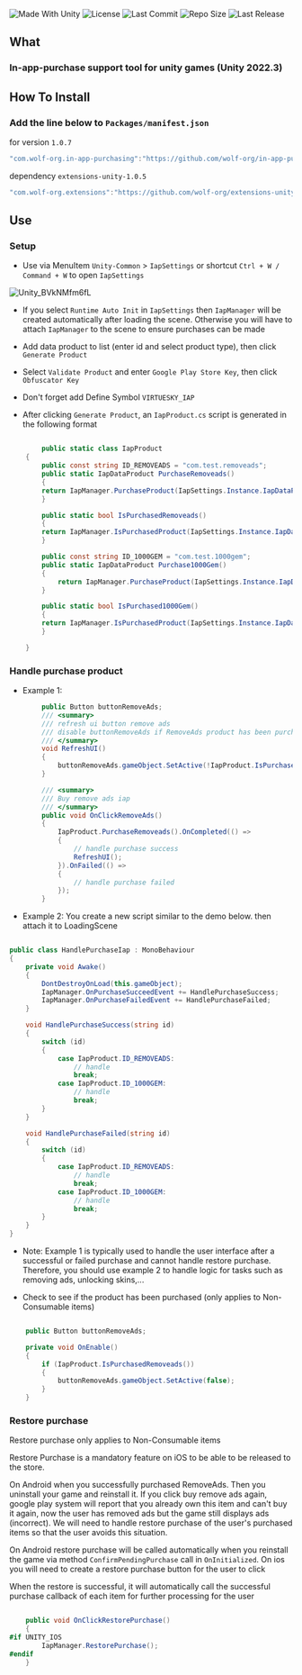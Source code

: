 <p align="left">
  <a>
    <img alt="Made With Unity" src="https://img.shields.io/badge/made%20with-Unity-57b9d3.svg?logo=Unity">
  </a>
  <a>
    <img alt="License" src="https://img.shields.io/github/license/wolf-package/in-app-purchasing-unity?logo=github">
  </a>
  <a>
    <img alt="Last Commit" src="https://img.shields.io/github/last-commit/wolf-package/in-app-purchasing-unity?logo=Mapbox&color=orange">
  </a>
  <a>
    <img alt="Repo Size" src="https://img.shields.io/github/repo-size/wolf-package/in-app-purchasing-unity?logo=VirtualBox">
  </a>
  <a>
    <img alt="Last Release" src="https://img.shields.io/github/v/release/wolf-package/in-app-purchasing-unity?include_prereleases&logo=Dropbox&color=yellow">
  </a>
</p>

## What
### In-app-purchase support tool for unity games (Unity 2022.3)

## How To Install

### Add the line below to `Packages/manifest.json`

for version `1.0.7`
```csharp
"com.wolf-org.in-app-purchasing":"https://github.com/wolf-org/in-app-purchasing-unity.git#1.0.7",
```
dependency `extensions-unity-1.0.5`
```csharp
"com.wolf-org.extensions":"https://github.com/wolf-org/extensions-unity.git#1.0.5",
```

## Use

### Setup
- Use via MenuItem `Unity-Common` > `IapSettings` or shortcut `Ctrl + W / Command + W` to open `IapSettings`

![Unity_BVkNMfm6fL](https://github.com/wolf-package/in-app-purchasing/assets/102142404/798a790c-c988-48c5-8b32-e88dab94a594)


- If you select `Runtime Auto Init` in `IapSettings` then `IapManager` will be created automatically after loading the scene. Otherwise you will have to attach `IapManager` to the scene to ensure purchases can be made
- Add data product to list (enter id and select product type), then click `Generate Product`
- Select `Validate Product` and enter `Google Play Store Key`, then click `Obfuscator Key`
- Don't forget add Define Symbol `VIRTUESKY_IAP`

- After clicking `Generate Product`, an `IapProduct.cs` script is generated in the following format

```csharp

        public static class IapProduct
	{
	    public const string ID_REMOVEADS = "com.test.removeads";
	    public static IapDataProduct PurchaseRemoveads()
	    {
		return IapManager.PurchaseProduct(IapSettings.Instance.IapDataProducts[0]);
	    }

	    public static bool IsPurchasedRemoveads()
	    {
		return IapManager.IsPurchasedProduct(IapSettings.Instance.IapDataProducts[0]);
	    }

	    public const string ID_1000GEM = "com.test.1000gem";
	    public static IapDataProduct Purchase1000Gem()
	    {
			return IapManager.PurchaseProduct(IapSettings.Instance.IapDataProducts[1]);
	    }

	    public static bool IsPurchased1000Gem()
	    {
		return IapManager.IsPurchasedProduct(IapSettings.Instance.IapDataProducts[1]);
	    }

	}

```

### Handle purchase product
- Example 1:
```csharp
        public Button buttonRemoveAds;
        /// <summary>
        /// refresh ui button remove ads
        /// disable buttonRemoveAds if RemoveAds product has been purchased
        /// </summary>
        void RefreshUI()
        {
            buttonRemoveAds.gameObject.SetActive(!IapProduct.IsPurchasedRemoveads());
        }

        /// <summary>
        /// Buy remove ads iap
        /// </summary>
        public void OnClickRemoveAds()
        {
            IapProduct.PurchaseRemoveads().OnCompleted(() =>
            {
                // handle purchase success
                RefreshUI();
            }).OnFailed(() =>
            {
                // handle purchase failed
            });
        }

```
- Example 2: You create a new script similar to the demo below. then attach it to LoadingScene

```csharp

public class HandlePurchaseIap : MonoBehaviour
{
    private void Awake()
    {
        DontDestroyOnLoad(this.gameObject);
        IapManager.OnPurchaseSucceedEvent += HandlePurchaseSuccess;
        IapManager.OnPurchaseFailedEvent += HandlePurchaseFailed;
    }

    void HandlePurchaseSuccess(string id)
    {
        switch (id)
        {
            case IapProduct.ID_REMOVEADS:
                // handle
                break;
            case IapProduct.ID_1000GEM:
                // handle
                break;
        }
    }

    void HandlePurchaseFailed(string id)
    {
        switch (id)
        {
            case IapProduct.ID_REMOVEADS:
                // handle
                break;
            case IapProduct.ID_1000GEM:
                // handle
                break;
        }
    }
}

```

- Note: Example 1 is typically used to handle the user interface after a successful or failed purchase and cannot handle restore purchase. Therefore, you should use example 2 to handle logic for tasks such as removing ads, unlocking skins,...

- Check to see if the product has been purchased (only applies to Non-Consumable items)
```csharp

    public Button buttonRemoveAds;

    private void OnEnable()
    {
        if (IapProduct.IsPurchasedRemoveads())
        {
            buttonRemoveAds.gameObject.SetActive(false);
        }
    }

```
### Restore purchase
Restore purchase only applies to Non-Consumable items

Restore Purchase is a mandatory feature on iOS to be able to be released to the store.

On Android when you successfully purchased RemoveAds. Then you uninstall your game and reinstall it. If you click buy remove ads again, google play system will report that you already own this item and can't buy it again, now the user has removed ads but the game still displays ads (incorrect). We will need to handle restore purchase of the user's purchased items so that the user avoids this situation.

On Android restore purchase will be called automatically when you reinstall the game via method `ConfirmPendingPurchase` call in `OnInitialized`. On ios you will need to create a restore purchase button for the user to click

When the restore is successful, it will automatically call the successful purchase callback of each item for further processing for the user

```csharp

    public void OnClickRestorePurchase()
    {
#if UNITY_IOS
        IapManager.RestorePurchase();
#endif
    }

```

